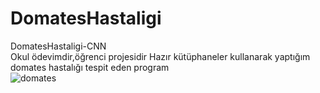 # DomatesHastaligi
DomatesHastaligi-CNN    
Okul ödevimdir,öğrenci projesidir
Hazır kütüphaneler kullanarak yaptığım domates hastalığı tespit eden program    
![domates](https://user-images.githubusercontent.com/83255385/217533916-7c895be2-a358-4883-8412-3e03307b80e5.png)
